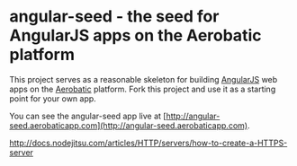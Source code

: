 # angular-seed - the seed for AngularJS apps on the Aerobatic platform

This project serves as a reasonable skeleton for building [AngularJS](http://angularjs.org/) web apps on the [Aerobatic](http://www.aerobaticapp.com) platform. Fork this project and use it as a starting point for your own app.

You can see the angular-seed app live at [http://angular-seed.aerobaticapp.com](http://angular-seed.aerobaticapp.com).


http://docs.nodejitsu.com/articles/HTTP/servers/how-to-create-a-HTTPS-server
